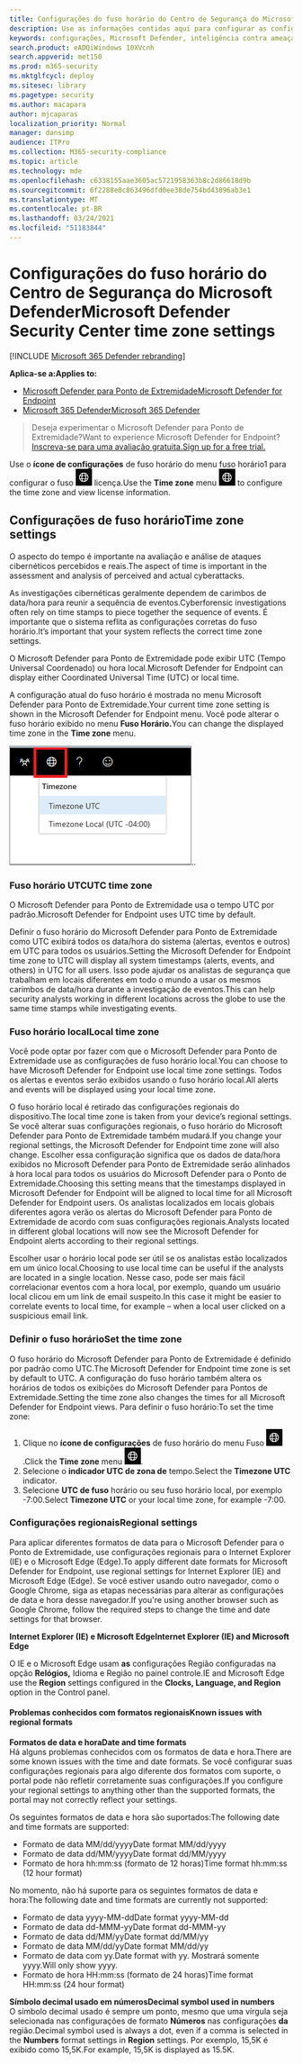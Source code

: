 ```yaml
---
title: Configurações do fuso horário do Centro de Segurança do Microsoft Defender
description: Use as informações contidas aqui para configurar as configurações do fuso horário do Centro de Segurança do Microsoft Defender e exibir informações de licença.
keywords: configurações, Microsoft Defender, inteligência contra ameaças de segurança cibernética, proteção avançada contra ameaças, fuso horário, utc, hora local, licença
search.product: eADQiWindows 10XVcnh
search.appverid: met150
ms.prod: m365-security
ms.mktglfcycl: deploy
ms.sitesec: library
ms.pagetype: security
ms.author: macapara
author: mjcaparas
localization_priority: Normal
manager: dansimp
audience: ITPro
ms.collection: M365-security-compliance
ms.topic: article
ms.technology: mde
ms.openlocfilehash: c6338155aae3605ac5721958363b8c2d86618d9b
ms.sourcegitcommit: 6f2288e0c863496dfd0ee38de754bd43096ab3e1
ms.translationtype: MT
ms.contentlocale: pt-BR
ms.lasthandoff: 03/24/2021
ms.locfileid: "51183844"
---
```

# <a name="microsoft-defender-security-center-time-zone-settings"></a><span data-ttu-id="5861a-104">Configurações do fuso horário do Centro de Segurança do Microsoft Defender</span><span class="sxs-lookup"><span data-stu-id="5861a-104">Microsoft Defender Security Center time zone settings</span></span>

[!INCLUDE [Microsoft 365 Defender rebranding](../../includes/microsoft-defender.md)]

<span data-ttu-id="5861a-105">**Aplica-se a:**</span><span class="sxs-lookup"><span data-stu-id="5861a-105">**Applies to:**</span></span>
- [<span data-ttu-id="5861a-106">Microsoft Defender para Ponto de Extremidade</span><span class="sxs-lookup"><span data-stu-id="5861a-106">Microsoft Defender for Endpoint</span></span>](https://go.microsoft.com/fwlink/p/?linkid=2154037)
- [<span data-ttu-id="5861a-107">Microsoft 365 Defender</span><span class="sxs-lookup"><span data-stu-id="5861a-107">Microsoft 365 Defender</span></span>](https://go.microsoft.com/fwlink/?linkid=2118804)




><span data-ttu-id="5861a-108">Deseja experimentar o Microsoft Defender para Ponto de Extremidade?</span><span class="sxs-lookup"><span data-stu-id="5861a-108">Want to experience Microsoft Defender for Endpoint?</span></span> [<span data-ttu-id="5861a-109">Inscreva-se para uma avaliação gratuita.</span><span class="sxs-lookup"><span data-stu-id="5861a-109">Sign up for a free trial.</span></span>](https://www.microsoft.com/microsoft-365/windows/microsoft-defender-atp?ocid=docs-wdatp-settings-abovefoldlink)

<span data-ttu-id="5861a-110">Use o **ícone de configurações** de fuso horário do menu fuso horário1 para configurar o fuso ![ horário e exibir informações de ](images/atp-time-zone.png) licença.</span><span class="sxs-lookup"><span data-stu-id="5861a-110">Use the **Time zone** menu ![Time zone settings icon1](images/atp-time-zone.png) to configure the time zone and view license information.</span></span>

## <a name="time-zone-settings"></a><span data-ttu-id="5861a-111">Configurações de fuso horário</span><span class="sxs-lookup"><span data-stu-id="5861a-111">Time zone settings</span></span>
<span data-ttu-id="5861a-112">O aspecto do tempo é importante na avaliação e análise de ataques cibernéticos percebidos e reais.</span><span class="sxs-lookup"><span data-stu-id="5861a-112">The aspect of time is important in the assessment and analysis of perceived and actual cyberattacks.</span></span>

<span data-ttu-id="5861a-113">As investigações cibernéticas geralmente dependem de carimbos de data/hora para reunir a sequência de eventos.</span><span class="sxs-lookup"><span data-stu-id="5861a-113">Cyberforensic investigations often rely on time stamps to piece together the sequence of events.</span></span> <span data-ttu-id="5861a-114">É importante que o sistema reflita as configurações corretas do fuso horário.</span><span class="sxs-lookup"><span data-stu-id="5861a-114">It’s important that your system reflects the correct time zone settings.</span></span>

<span data-ttu-id="5861a-115">O Microsoft Defender para Ponto de Extremidade pode exibir UTC (Tempo Universal Coordenado) ou hora local.</span><span class="sxs-lookup"><span data-stu-id="5861a-115">Microsoft Defender for Endpoint can display either Coordinated Universal Time (UTC) or local time.</span></span>

<span data-ttu-id="5861a-116">A configuração atual do fuso horário é mostrada no menu Microsoft Defender para Ponto de Extremidade.</span><span class="sxs-lookup"><span data-stu-id="5861a-116">Your current time zone setting is shown in the Microsoft Defender for Endpoint menu.</span></span> <span data-ttu-id="5861a-117">Você pode alterar o fuso horário exibido no menu **Fuso Horário.**</span><span class="sxs-lookup"><span data-stu-id="5861a-117">You can change the displayed time zone in the **Time zone** menu.</span></span>

![Ícone de configurações de fuso horário2](images/atp-time-zone-menu.png)<span data-ttu-id="5861a-119">.</span><span class="sxs-lookup"><span data-stu-id="5861a-119">.</span></span>

### <a name="utc-time-zone"></a><span data-ttu-id="5861a-120">Fuso horário UTC</span><span class="sxs-lookup"><span data-stu-id="5861a-120">UTC time zone</span></span>
<span data-ttu-id="5861a-121">O Microsoft Defender para Ponto de Extremidade usa o tempo UTC por padrão.</span><span class="sxs-lookup"><span data-stu-id="5861a-121">Microsoft Defender for Endpoint uses UTC time by default.</span></span>

<span data-ttu-id="5861a-122">Definir o fuso horário do Microsoft Defender para Ponto de Extremidade como UTC exibirá todos os data/hora do sistema (alertas, eventos e outros) em UTC para todos os usuários.</span><span class="sxs-lookup"><span data-stu-id="5861a-122">Setting the Microsoft Defender for Endpoint time zone to UTC will display all system timestamps (alerts, events, and others) in UTC for all users.</span></span> <span data-ttu-id="5861a-123">Isso pode ajudar os analistas de segurança que trabalham em locais diferentes em todo o mundo a usar os mesmos carimbos de data/hora durante a investigação de eventos.</span><span class="sxs-lookup"><span data-stu-id="5861a-123">This can help security analysts working in different locations across the globe to use the same time stamps while investigating events.</span></span>

### <a name="local-time-zone"></a><span data-ttu-id="5861a-124">Fuso horário local</span><span class="sxs-lookup"><span data-stu-id="5861a-124">Local time zone</span></span>
<span data-ttu-id="5861a-125">Você pode optar por fazer com que o Microsoft Defender para Ponto de Extremidade use as configurações de fuso horário local.</span><span class="sxs-lookup"><span data-stu-id="5861a-125">You can choose to have Microsoft Defender for Endpoint use local time zone settings.</span></span> <span data-ttu-id="5861a-126">Todos os alertas e eventos serão exibidos usando o fuso horário local.</span><span class="sxs-lookup"><span data-stu-id="5861a-126">All alerts and events will be displayed using your local time zone.</span></span>

<span data-ttu-id="5861a-127">O fuso horário local é retirado das configurações regionais do dispositivo.</span><span class="sxs-lookup"><span data-stu-id="5861a-127">The local time zone is taken from your device’s regional settings.</span></span> <span data-ttu-id="5861a-128">Se você alterar suas configurações regionais, o fuso horário do Microsoft Defender para Ponto de Extremidade também mudará.</span><span class="sxs-lookup"><span data-stu-id="5861a-128">If you change your regional settings, the Microsoft Defender for Endpoint time zone will also change.</span></span> <span data-ttu-id="5861a-129">Escolher essa configuração significa que os dados de data/hora exibidos no Microsoft Defender para Ponto de Extremidade serão alinhados à hora local para todos os usuários do Microsoft Defender para o Ponto de Extremidade.</span><span class="sxs-lookup"><span data-stu-id="5861a-129">Choosing this setting means that the timestamps displayed in Microsoft Defender for Endpoint will be aligned to local time for all Microsoft Defender for Endpoint users.</span></span> <span data-ttu-id="5861a-130">Os analistas localizados em locais globais diferentes agora verão os alertas do Microsoft Defender para Ponto de Extremidade de acordo com suas configurações regionais.</span><span class="sxs-lookup"><span data-stu-id="5861a-130">Analysts located in different global locations will now see the Microsoft Defender for Endpoint alerts according to their regional settings.</span></span>

<span data-ttu-id="5861a-131">Escolher usar o horário local pode ser útil se os analistas estão localizados em um único local.</span><span class="sxs-lookup"><span data-stu-id="5861a-131">Choosing to use local time can be useful if the analysts are located in a single location.</span></span> <span data-ttu-id="5861a-132">Nesse caso, pode ser mais fácil correlacionar eventos com a hora local, por exemplo, quando um usuário local clicou em um link de email suspeito.</span><span class="sxs-lookup"><span data-stu-id="5861a-132">In this case it might be easier to correlate events to local time, for example – when a local user clicked on a suspicious email link.</span></span>

### <a name="set-the-time-zone"></a><span data-ttu-id="5861a-133">Definir o fuso horário</span><span class="sxs-lookup"><span data-stu-id="5861a-133">Set the time zone</span></span>
<span data-ttu-id="5861a-134">O fuso horário do Microsoft Defender para Ponto de Extremidade é definido por padrão como UTC.</span><span class="sxs-lookup"><span data-stu-id="5861a-134">The Microsoft Defender for Endpoint time zone is set by default to UTC.</span></span>
<span data-ttu-id="5861a-135">A configuração do fuso horário também altera os horários de todos os exibições do Microsoft Defender para Pontos de Extremidade.</span><span class="sxs-lookup"><span data-stu-id="5861a-135">Setting the time zone also changes the times for all Microsoft Defender for Endpoint views.</span></span>
<span data-ttu-id="5861a-136">Para definir o fuso horário:</span><span class="sxs-lookup"><span data-stu-id="5861a-136">To set the time zone:</span></span>

1. <span data-ttu-id="5861a-137">Clique no **ícone de configurações** de fuso horário do menu Fuso ![ Horário3 ](images/atp-time-zone.png) .</span><span class="sxs-lookup"><span data-stu-id="5861a-137">Click the **Time zone** menu ![Time zone settings icon3](images/atp-time-zone.png).</span></span>
2. <span data-ttu-id="5861a-138">Selecione o **indicador UTC de zona de** tempo.</span><span class="sxs-lookup"><span data-stu-id="5861a-138">Select the **Timezone UTC** indicator.</span></span>
3. <span data-ttu-id="5861a-139">Selecione **UTC de fuso** horário ou seu fuso horário local, por exemplo -7:00.</span><span class="sxs-lookup"><span data-stu-id="5861a-139">Select **Timezone UTC** or your local time zone, for example -7:00.</span></span>

### <a name="regional-settings"></a><span data-ttu-id="5861a-140">Configurações regionais</span><span class="sxs-lookup"><span data-stu-id="5861a-140">Regional settings</span></span>
<span data-ttu-id="5861a-141">Para aplicar diferentes formatos de data para o Microsoft Defender para o Ponto de Extremidade, use configurações regionais para o Internet Explorer (IE) e o Microsoft Edge (Edge).</span><span class="sxs-lookup"><span data-stu-id="5861a-141">To apply different date formats for Microsoft Defender for Endpoint, use regional settings for Internet Explorer (IE) and Microsoft Edge (Edge).</span></span> <span data-ttu-id="5861a-142">Se você estiver usando outro navegador, como o Google Chrome, siga as etapas necessárias para alterar as configurações de data e hora desse navegador.</span><span class="sxs-lookup"><span data-stu-id="5861a-142">If you're using another browser such as Google Chrome, follow the required steps to change the time and date settings for that browser.</span></span> 


<span data-ttu-id="5861a-143">**Internet Explorer (IE) e Microsoft Edge**</span><span class="sxs-lookup"><span data-stu-id="5861a-143">**Internet Explorer (IE) and Microsoft Edge**</span></span>

<span data-ttu-id="5861a-144">O IE e o Microsoft Edge usam **as** configurações Região configuradas na opção **Relógios,** Idioma e Região no painel controle.</span><span class="sxs-lookup"><span data-stu-id="5861a-144">IE and Microsoft Edge use the **Region** settings configured in the **Clocks, Language, and Region** option in the Control panel.</span></span> 


#### <a name="known-issues-with-regional-formats"></a><span data-ttu-id="5861a-145">Problemas conhecidos com formatos regionais</span><span class="sxs-lookup"><span data-stu-id="5861a-145">Known issues with regional formats</span></span>

<span data-ttu-id="5861a-146">**Formatos de data e hora**</span><span class="sxs-lookup"><span data-stu-id="5861a-146">**Date and time formats**</span></span><br>
<span data-ttu-id="5861a-147">Há alguns problemas conhecidos com os formatos de data e hora.</span><span class="sxs-lookup"><span data-stu-id="5861a-147">There are some known issues with the time and date formats.</span></span> <span data-ttu-id="5861a-148">Se você configurar suas configurações regionais para algo diferente dos formatos com suporte, o portal pode não refletir corretamente suas configurações.</span><span class="sxs-lookup"><span data-stu-id="5861a-148">If you configure your regional settings to anything other than the supported formats, the portal may not correctly reflect your settings.</span></span>

<span data-ttu-id="5861a-149">Os seguintes formatos de data e hora são suportados:</span><span class="sxs-lookup"><span data-stu-id="5861a-149">The following date and time formats are supported:</span></span>
- <span data-ttu-id="5861a-150">Formato de data MM/dd/yyyy</span><span class="sxs-lookup"><span data-stu-id="5861a-150">Date format MM/dd/yyyy</span></span>
- <span data-ttu-id="5861a-151">Formato de data dd/MM/yyyy</span><span class="sxs-lookup"><span data-stu-id="5861a-151">Date format dd/MM/yyyy</span></span>
- <span data-ttu-id="5861a-152">Formato de hora hh:mm:ss (formato de 12 horas)</span><span class="sxs-lookup"><span data-stu-id="5861a-152">Time format hh:mm:ss (12 hour format)</span></span>

<span data-ttu-id="5861a-153">No momento, não há suporte para os seguintes formatos de data e hora:</span><span class="sxs-lookup"><span data-stu-id="5861a-153">The following date and time formats are currently not supported:</span></span>
- <span data-ttu-id="5861a-154">Formato de data yyyy-MM-dd</span><span class="sxs-lookup"><span data-stu-id="5861a-154">Date format yyyy-MM-dd</span></span>
- <span data-ttu-id="5861a-155">Formato de data dd-MMM-yy</span><span class="sxs-lookup"><span data-stu-id="5861a-155">Date format dd-MMM-yy</span></span>
- <span data-ttu-id="5861a-156">Formato de data dd/MM/yy</span><span class="sxs-lookup"><span data-stu-id="5861a-156">Date format dd/MM/yy</span></span>
- <span data-ttu-id="5861a-157">Formato de data MM/dd/yy</span><span class="sxs-lookup"><span data-stu-id="5861a-157">Date format MM/dd/yy</span></span>
- <span data-ttu-id="5861a-158">Formato de data com yy.</span><span class="sxs-lookup"><span data-stu-id="5861a-158">Date format with yy.</span></span> <span data-ttu-id="5861a-159">Mostrará somente yyyy.</span><span class="sxs-lookup"><span data-stu-id="5861a-159">Will only show yyyy.</span></span>
- <span data-ttu-id="5861a-160">Formato de hora HH:mm:ss (formato de 24 horas)</span><span class="sxs-lookup"><span data-stu-id="5861a-160">Time format HH:mm:ss (24 hour format)</span></span>

<span data-ttu-id="5861a-161">**Símbolo decimal usado em números**</span><span class="sxs-lookup"><span data-stu-id="5861a-161">**Decimal symbol used in numbers**</span></span><br>
<span data-ttu-id="5861a-162">O símbolo decimal usado é sempre um ponto, mesmo que uma vírgula seja selecionada nas configurações de formato **Números** nas configurações **da** região.</span><span class="sxs-lookup"><span data-stu-id="5861a-162">Decimal symbol used is always a dot, even if a comma is selected in  the **Numbers** format settings in **Region** settings.</span></span> <span data-ttu-id="5861a-163">Por exemplo, 15,5K é exibido como 15,5K.</span><span class="sxs-lookup"><span data-stu-id="5861a-163">For example, 15,5K is displayed as 15.5K.</span></span>


